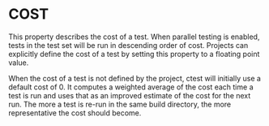   

# COST  
This property describes the cost of a test.  When parallel testing is
enabled, tests in the test set will be run in descending order of cost.
Projects can explicitly define the cost of a test by setting this property
to a floating point value.  

When the cost of a test is not defined by the project,
ctest will initially use a default cost of 0.
It computes a weighted average of the cost each time a test is run and
uses that as an improved estimate of the cost for the next run.  The more
a test is re-run in the same build directory, the more representative the
cost should become.  

